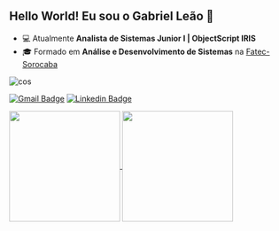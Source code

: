 ## Hello World! Eu sou o Gabriel Leão 👋

- 💻 Atualmente **Analista de Sistemas Junior I | ObjectScript IRIS**
- 🎓 Formado em **Análise e Desenvolvimento de Sistemas** na <a href=http://www.fatecsorocaba.edu.br/>Fatec-Sorocaba<a/>

 <img align="center" alt="cos" src="https://img.shields.io/badge/ObjectScript-IRIS-009e60?style=for-the-badge&logo=java&logoColor=02ff9c" />

[![Gmail Badge](https://img.shields.io/badge/-Gmail-fc4848?style=for-the-badge&logo=gmail&logoColor=white)](mailto:gabrielclf10@gmail.com)
[![Linkedin Badge](https://img.shields.io/badge/-LinkedIn-0077B5?style=for-the-badge&logo=Linkedin&logoColor=white&link=https://www.linkedin.com/in/gabriel-claudino-leao-feitosa)](https://www.linkedin.com/in/gabriel-claudino-leao-feitosa/)

 <a href="https://github.com/anuraghazra/github-readme-stats">
  <img height=200 align="center" src="https://github-readme-stats.vercel.app/api?username=Gabrielclf10&theme=dark" />
</a>
<a href="https://github.com/anuraghazra/convoychat">
  <img height=200 align="center" src="https://github-readme-stats.vercel.app/api/top-langs?username=Gabrielclf10&layout=compact&langs_count=8&card_width=320&theme=dark" />
</a>

</div><br/>
